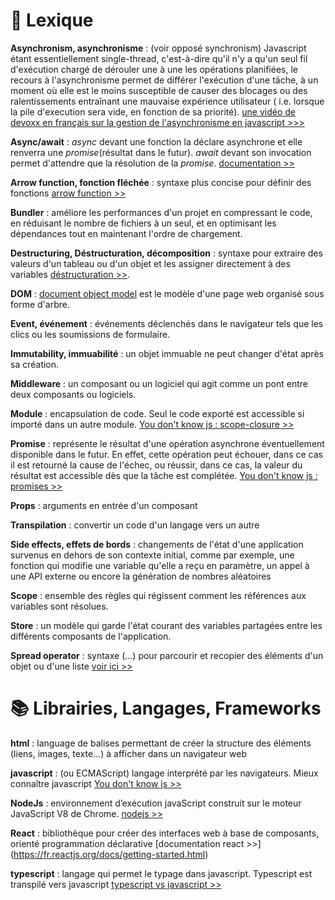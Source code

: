 # 📖 Lexique

**Asynchronism, asynchronisme** : (voir opposé synchronism)
Javascript étant essentiellement single-thread, c'est-à-dire qu'il n'y a qu'un seul fil d'exécution chargé de dérouler 
une à une les opérations planifiées, le recours à l'asynchronisme permet de différer l'exécution d'une tâche, 
à un moment où elle est le moins susceptible de causer des blocages ou des ralentissements 
entraînant une mauvaise expérience utilisateur ( i.e. lorsque la pile d'execution sera vide, en fonction de sa priorité).
[une vidéo de devoxx en français sur la gestion de l'asynchronisme en javascript >>>](https://www.youtube.com/watch?v=OFnSq_0_Pyc)

**Async/await** :  _async_ devant une fonction la déclare asynchrone et elle renverra une _promise_(résultat dans le futur).
_await_ devant son invocation permet d'attendre que la résolution de la _promise_. 
[documentation >>](https://developer.mozilla.org/fr/docs/Learn/JavaScript/Asynchronous/Async_await)

**Arrow function, fonction fléchée** : syntaxe plus concise pour définir des fonctions [arrow function >>](https://www.w3schools.com/js/js_arrow_function.asp)

**Bundler** :
améliore les performances d'un projet en compressant le code, en réduisant le nombre de fichiers à un seul, 
et en optimisant les dépendances tout en maintenant l'ordre de chargement.

**Destructuring, Déstructuration, décomposition** : syntaxe pour extraire des valeurs d'un tableau ou d'un objet et les assigner directement à des variables
[déstructuration >>](https://developer.mozilla.org/fr/docs/Web/JavaScript/Reference/Operators/Destructuring_assignment).

**DOM** : [document object model](https://dom.spec.whatwg.org/) est le modèle d'une page web organisé sous forme d'arbre.

**Event, événement** : événements déclenchés dans le navigateur tels que les clics ou les soumissions de formulaire.

**Immutability, immuabilité** : un objet immuable ne peut changer d'état après sa création. 

**Middleware** : un composant ou un logiciel qui agit comme un pont entre deux composants ou logiciels. 

**Module** : encapsulation de code. Seul le code exporté est accessible si importé dans un autre module.
[ You don't know js : scope-closure  >>](https://github.com/getify/You-Dont-Know-JS/blob/2nd-ed/scope-closures/ch8.md)

**Promise** : représente le résultat d'une opération asynchrone éventuellement disponible dans le futur. En effet, cette opération peut échouer, dans ce cas il est retourné la cause de l'échec, ou réussir, 
dans ce cas, la valeur du résultat est accessible dès que la tâche est complétée. 
[You don't know js : promises >>](https://github.com/getify/You-Dont-Know-JS/blob/1st-ed/async%20%26%20performance/ch3.md)

**Props** : arguments en entrée d'un composant

**Transpilation** : convertir un code d'un langage vers un autre

**Side effects, effets de bords** : changements de l'état d'une application survenus en dehors de son contexte initial, comme par exemple, 
une fonction qui modifie une variable qu'elle a reçu en paramètre, un appel à une API externe ou encore la génération de nombres aléatoires

**Scope** : ensemble des règles qui régissent comment les références aux variables sont résolues.

**Store** : un modèle qui garde l'état courant des variables partagées entre les différents composants de l'application.

**Spread operator** : syntaxe (...) pour parcourir et recopier des éléments d'un objet ou d'une liste [voir ici >>](https://github.com/getify/You-Dont-Know-JS/blob/2nd-ed/get-started/ch3.md#iterables)




# 📚 Librairies, Langages, Frameworks

**html** : language de balises permettant de créer la structure  des éléments (liens, images, texte...) à afficher dans un navigateur web 

**javascript** : (ou ECMAScript) langage interprété par les navigateurs. 
Mieux connaître javascript [ You don't know js >> ](https://github.com/getify/You-Dont-Know-JS/tree/2nd-ed/get-started)

**NodeJs** : environnement d’exécution javaScript construit sur le moteur JavaScript V8 de Chrome.
[nodejs >>](https://nodejs.org/fr/about/)

**React** : bibliothèque  pour créer des interfaces web à base de composants, orienté programmation déclarative
[documentation react >>] (https://fr.reactjs.org/docs/getting-started.html)

**typescript** : langage qui permet le typage dans javascript. Typescript est transpilé vers javascript 
[typescript vs javascript >>](https://www.typescriptlang.org/docs/handbook/typescript-from-scratch.html)




